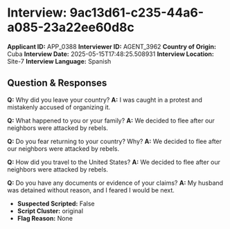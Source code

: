 # Interview: 9ac13d61-c235-44a6-a085-23a22ee60d8c
**Applicant ID:** APP_0388
**Interviewer ID:** AGENT_3962
**Country of Origin:** Cuba
**Interview Date:** 2025-05-15T17:48:25.508931
**Interview Location:** Site-7
**Interview Language:** Spanish

## Question & Responses

**Q:** Why did you leave your country?
**A:** I was caught in a protest and mistakenly accused of organizing it.

**Q:** What happened to you or your family?
**A:** We decided to flee after our neighbors were attacked by rebels.

**Q:** Do you fear returning to your country? Why?
**A:** We decided to flee after our neighbors were attacked by rebels.

**Q:** How did you travel to the United States?
**A:** We decided to flee after our neighbors were attacked by rebels.

**Q:** Do you have any documents or evidence of your claims?
**A:** My husband was detained without reason, and I feared I would be next.

- **Suspected Scripted:** False
- **Script Cluster:** original
- **Flag Reason:** None